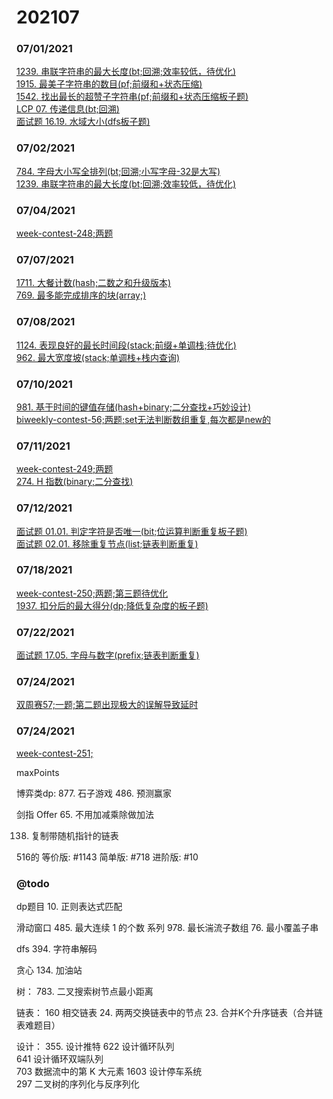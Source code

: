 # 202107

### 07/01/2021
[1239. 串联字符串的最大长度(bt;回溯;效率较低，待优化)](../../java/org/rongjoker/backtrack/MaxLength1239.java)<br>
[1915. 最美子字符串的数目(pf;前缀和+状态压缩)](../../java/org/rongjoker/prefix/WonderfulSubstrings1915.java)<br>
[1542. 找出最长的超赞子字符串(pf;前缀和+状态压缩板子题)](../../java/org/rongjoker/prefix/LongestAwesome1542.java)<br>
[LCP 07. 传递信息(bt;回溯)](../../java/org/rongjoker/backtrack/NumWays07.java)<br>
[面试题 16.19. 水域大小(dfs板子题)](../../java/org/rongjoker/ds/PondSizes.java)<br>



### 07/02/2021
[784. 字母大小写全排列(bt;回溯;小写字母-32是大写)](../../java/org/rongjoker/backtrack/LetterCasePermutation784.java)<br>
[1239. 串联字符串的最大长度(bt;回溯;效率较低，待优化)](../../java/org/rongjoker/backtrack/MaxLength1239.java)<br>


### 07/04/2021
[week-contest-248;两题](../../java/org/rongjoker/contest/week248)<br>


### 07/07/2021
[1711. 大餐计数(hash;二数之和升级版本)](../../java/org/rongjoker/array/CountGoodMeals1711.java)<br>
[769. 最多能完成排序的块(array;)](../../java/org/rongjoker/array/MaxChunksToSorted769.java)<br>


### 07/08/2021
[1124. 表现良好的最长时间段(stack;前缀+单调栈;待优化)](../../java/org/rongjoker/stack/LongestWPI1124.java)<br>
[962. 最大宽度坡(stack;单调栈+栈内查询)](../../java/org/rongjoker/stack/MaxWidthRamp962.java)<br>



### 07/10/2021
[981. 基于时间的键值存储(hash+binary;二分查找+巧妙设计)](../../java/org/rongjoker/array/TimeMap.java)<br>
[biweekly-contest-56;两题;set无法判断数组重复,每次都是new的](../../java/org/rongjoker/contest/biweekly56)<br>


### 07/11/2021
[week-contest-249;两题](../../java/org/rongjoker/contest/week249)<br>
[274. H 指数(binary;二分查找)](../../java/org/rongjoker/binarysearch/Hindex274.java)<br>

### 07/12/2021
[面试题 01.01. 判定字符是否唯一(bit;位运算判断重复板子题)](../../java/org/rongjoker/bit/IsUnique.java)<br>
[面试题 02.01. 移除重复节点(list;链表判断重复)](../../java/org/rongjoker/list/RemoveDuplicateNodes.java)<br>


### 07/18/2021
[week-contest-250;两题;第三题待优化](../../java/org/rongjoker/contest/week250)<br>
[1937. 扣分后的最大得分(dp;降低复杂度的板子题)](../../java/org/rongjoker/dp/target/MaxPoints1937.java)<br>


### 07/22/2021
[面试题 17.05.  字母与数字(prefix;链表判断重复)](../../java/org/rongjoker/prefix/FindLongestSubarray.java)<br>


### 07/24/2021
[双周赛57;一题;第二题出现极大的误解导致延时](../../java/org/rongjoker/contest/biweekly57)<br>

### 07/24/2021
[week-contest-251;](../../java/org/rongjoker/contest/week251)<br>



maxPoints

博弈类dp:
877. 石子游戏
486. 预测赢家

剑指 Offer 65. 不用加减乘除做加法


138. 复制带随机指针的链表

516的
等价版: #1143
简单版: #718
进阶版: #10



### @todo

dp题目
10. 正则表达式匹配


滑动窗口
485. 最大连续 1 的个数 系列
978. 最长湍流子数组
76. 最小覆盖子串




dfs
394. 字符串解码



贪心
134. 加油站

树：
783. 二叉搜索树节点最小距离

链表：
     160
     相交链表
     24. 两两交换链表中的节点
    23. 合并K个升序链表（合并链表难题目）

设计：
355. 设计推特
     622
     设计循环队列  
     641
     设计循环双端队列  
     703
     数据流中的第 K 大元素
     1603
     设计停车系统  
     297
     二叉树的序列化与反序列化  









